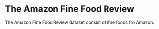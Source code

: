 # The Amazon Fine Food Review

The Amazon Fine Food Review dataset consist of ifne foods fro Amazon.